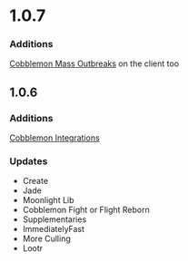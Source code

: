# 1.0.7
### Additions
[Cobblemon Mass Outbreaks](https://modrinth.com/mod/cobblemon-mass-outbreaks) on the client too

## 1.0.6

### Additions
[Cobblemon Integrations](https://modrinth.com/mod/cobblemon-integrations)

### Updates
- Create
- Jade
- Moonlight Lib
- Cobblemon Fight or Flight Reborn
- Supplementaries
- ImmediatelyFast
- More Culling
- Lootr
